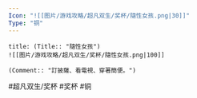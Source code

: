 ```yaml
---
Icon: "![[图片/游戏攻略/超凡双生/奖杯/隨性女孩.png|30]]"
Type: "铜"
---
```

```ad-common-bronze-trophy
title: (Title:: "隨性女孩")
![[图片/游戏攻略/超凡双生/奖杯/隨性女孩.png|100]]

(Comment:: "訂披薩、看電視、穿著簡便。")
```

#超凡双生/奖杯 #奖杯 #铜
